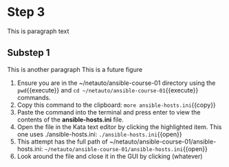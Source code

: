 # Step 3
This is paragraph text
## Substep 1
This is another paragraph
This is a future figure

1. Ensure you are in the ~/netauto/ansible-course-01 directory using the `pwd`{{execute}} and `cd ~/netauto/ansible-course-01`{{execute}} commands.
2. Copy this command to the clipboard: `more ansible-hosts.ini`{{copy}}
3. Paste the command into the terminal and press enter to view the contents of the **ansible-hosts.ini** file. 
4. Open the file in the Kata text editor by clicking the highlighted item. This one uses ./ansible-hosts.ini: `./ansible-hosts.ini`{{open}}
5. This attempt has the full path of ~/netauto/ansible-course-01/ansible-hosts.ini: `~/netauto/ansible-course-01/ansible-hosts.ini`{{open}}
6. Look around the file and close it in the GUI by clicking (whatever)
